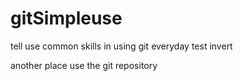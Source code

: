 # gitSimpleuse

tell use common skills in using git everyday
test invert

another place use the git repository
